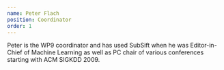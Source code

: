 ```yaml
---
name: Peter Flach
position: Coordinator
order: 1
---
```

Peter is the WP9 coordinator and has used SubSift when he was Editor-in-Chief
of Machine Learning as well as PC chair of various conferences starting with
ACM SIGKDD 2009.
